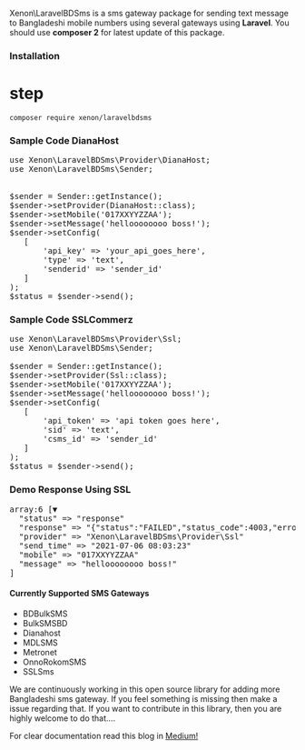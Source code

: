 Xenon\LaravelBDSms is a sms gateway package for sending text message to Bangladeshi mobile numbers using several gateways using <strong>Laravel</strong>. You should use <strong>composer 2</strong> for latest update of this package.

### Installation
# step
```
composer require xenon/laravelbdsms
```

### Sample Code DianaHost

<pre>
use Xenon\LaravelBDSms\Provider\DianaHost;
use Xenon\LaravelBDSms\Sender;


$sender = Sender::getInstance();
$sender->setProvider(DianaHost::class); 
$sender->setMobile('017XXYYZZAA');
$sender->setMessage('helloooooooo boss!');
$sender->setConfig(
   [
       'api_key' => 'your_api_goes_here',
       'type' => 'text',
       'senderid' => 'sender_id'
   ]
);
$status = $sender->send();
</pre>


### Sample Code SSLCommerz

<pre>
use Xenon\LaravelBDSms\Provider\Ssl;
use Xenon\LaravelBDSms\Sender;

$sender = Sender::getInstance();
$sender->setProvider(Ssl::class); 
$sender->setMobile('017XXYYZZAA');
$sender->setMessage('helloooooooo boss!');
$sender->setConfig(
   [
       'api_token' => 'api token goes here',
       'sid' => 'text',
       'csms_id' => 'sender_id'
   ]
);
$status = $sender->send();
</pre>

### Demo Response Using SSL
<pre>
array:6 [▼
  "status" => "response"
  "response" => "{"status":"FAILED","status_code":4003,"error_message":"IP Blacklisted"}"
  "provider" => "Xenon\LaravelBDSms\Provider\Ssl"
  "send_time" => "2021-07-06 08:03:23"
  "mobile" => "017XXYYZZAA"
  "message" => "helloooooooo boss!"
]
</pre>

#### Currently Supported SMS Gateways
* BDBulkSMS
* BulkSMSBD
* Dianahost
* MDLSMS
* Metronet
* OnnoRokomSMS
* SSLSms

We are continuously working in this open source library for adding more Bangladeshi sms gateway. If you feel something is missing then make a issue regarding that.
If you want to contribute in this library, then you are highly welcome to do that....

For clear documentation read this blog in  [Medium!](https://send-sms-using-laravelbdsms.medium.com/laravel-sms-gateway-package-for-bangladesh-e70af99f2060)
